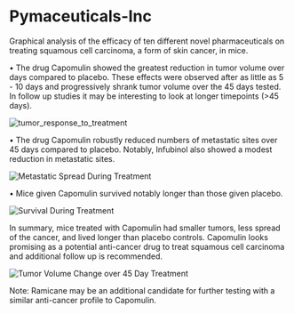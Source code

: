 # Pymaceuticals-Inc
Graphical analysis of the efficacy of ten different novel pharmaceuticals on treating squamous cell carcinoma, a form of skin cancer, in mice.


•	The drug Capomulin showed the greatest reduction in tumor volume over days compared to placebo. These effects were observed after as little as 5 - 10 days and progressively shrank tumor volume over the 45 days tested. In follow up studies it may be interesting to look at longer timepoints (>45 days). 

![tumor_response_to_treatment](https://user-images.githubusercontent.com/48166327/57977584-80958b80-79b0-11e9-91b4-e95b06fb69b6.png)


•	The drug Capomulin robustly reduced numbers of metastatic sites over 45 days compared to placebo. Notably, Infubinol also showed a modest reduction in metastatic sites.

![Metastatic Spread During Treatment](https://user-images.githubusercontent.com/48166327/57977599-d1a57f80-79b0-11e9-9c2d-886f9eee118f.png)

•	Mice given Capomulin survived notably longer than those given placebo.

![Survival During Treatment](https://user-images.githubusercontent.com/48166327/57977609-01ed1e00-79b1-11e9-8eef-3f578eea6acd.png)

In summary, mice treated with Capomulin had smaller tumors, less spread of the cancer, and lived longer than placebo controls.  Capomulin looks promising as a potential anti-cancer drug to treat squamous cell carcinoma and additional follow up is recommended. 

![Tumor Volume Change over 45 Day Treatment](https://user-images.githubusercontent.com/48166327/57977739-d61f6780-79b3-11e9-9a65-3c73c72231a0.png)


 Note: Ramicane may be an additional candidate for further testing with a similar anti-cancer profile to Capomulin.
 






